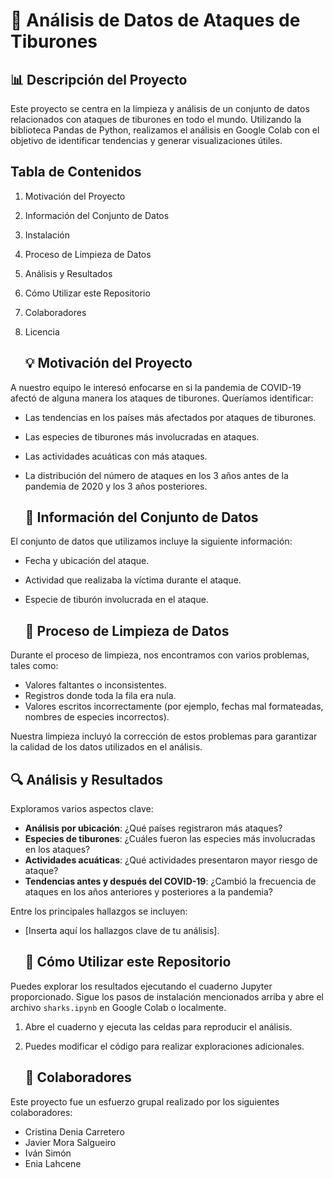 # **🦈 Análisis de Datos de Ataques de Tiburones**

## **📊 Descripción del Proyecto**

Este proyecto se centra en la limpieza y análisis de un conjunto de datos relacionados con ataques de tiburones en todo el mundo. Utilizando la biblioteca Pandas de Python, realizamos el análisis en Google Colab con el objetivo de identificar tendencias y generar visualizaciones útiles.

## **Tabla de Contenidos**

1. Motivación del Proyecto  
2. Información del Conjunto de Datos  
3. Instalación  
4. Proceso de Limpieza de Datos  
5. Análisis y Resultados  
6. Cómo Utilizar este Repositorio  
7. Colaboradores  
8. Licencia

   ## **💡 Motivación del Proyecto**

A nuestro equipo le interesó enfocarse en si la pandemia de COVID-19 afectó de alguna manera los ataques de tiburones. Queríamos identificar:

* Las tendencias en los países más afectados por ataques de tiburones.  
* Las especies de tiburones más involucradas en ataques.  
* Las actividades acuáticas con más ataques.  
* La distribución del número de ataques en los 3 años antes de la pandemia de 2020 y los 3 años posteriores.

  ## **📁 Información del Conjunto de Datos**

El conjunto de datos que utilizamos incluye la siguiente información:

* Fecha y ubicación del ataque.  
* Actividad que realizaba la víctima durante el ataque.  
* Especie de tiburón involucrada en el ataque.

  ## **🧹 Proceso de Limpieza de Datos**

Durante el proceso de limpieza, nos encontramos con varios problemas, tales como:

* Valores faltantes o inconsistentes.  
* Registros donde toda la fila era nula.  
* Valores escritos incorrectamente (por ejemplo, fechas mal formateadas, nombres de especies incorrectos).

Nuestra limpieza incluyó la corrección de estos problemas para garantizar la calidad de los datos utilizados en el análisis.

## **🔍 Análisis y Resultados**

Exploramos varios aspectos clave:

* **Análisis por ubicación**: ¿Qué países registraron más ataques?  
* **Especies de tiburones**: ¿Cuáles fueron las especies más involucradas en los ataques?  
* **Actividades acuáticas**: ¿Qué actividades presentaron mayor riesgo de ataque?  
* **Tendencias antes y después del COVID-19**: ¿Cambió la frecuencia de ataques en los años anteriores y posteriores a la pandemia?

Entre los principales hallazgos se incluyen:

* \[Inserta aquí los hallazgos clave de tu análisis\].

  ## **📂 Cómo Utilizar este Repositorio**

Puedes explorar los resultados ejecutando el cuaderno Jupyter proporcionado. Sigue los pasos de instalación mencionados arriba y abre el archivo `sharks.ipynb` en Google Colab o localmente.

1. Abre el cuaderno y ejecuta las celdas para reproducir el análisis.  
2. Puedes modificar el código para realizar exploraciones adicionales.

   ## **🤝 Colaboradores**

Este proyecto fue un esfuerzo grupal realizado por los siguientes colaboradores:

* Cristina Denia Carretero  
* Javier Mora Salgueiro  
* Iván Simón  
* Enia Lahcene

